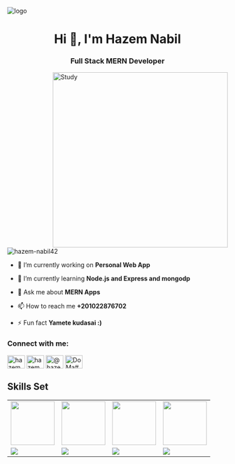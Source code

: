 ![logo](https://cdn.pixabay.com/animation/2023/12/15/16/16/16-16-34-225_512.gif)

<h1 align="center">Hi 👋, I'm Hazem Nabil</h1>
<h3 align="center">Full Stack MERN Developer</h3>

<img src="https://media.tenor.com/GhwNgT8n134AAAAC/death-note-anime.gif" alt="Study" align="right" width="400">


<p align="left"> <img src="https://komarev.com/ghpvc/?username=hazem-nabil42&label=Profile%20views&color=0e75b6&style=flat" alt="hazem-nabil42" /> </p>

- 🔭 I’m currently working on **Personal Web App**

- 🌱 I’m currently learning **Node.js and Express and mongodp**

- 💬 Ask me about **MERN Apps**

- 📫 How to reach me **+201022876702**

- ⚡ Fun fact **Yamete kudasai :)**

<h3 align="left">Connect with me:</h3>
<p align="left">
<a href="https://linkedin.com/in/hazem nabil" target="blank"><img align="center" src="https://raw.githubusercontent.com/rahuldkjain/github-profile-readme-generator/master/src/images/icons/Social/linked-in-alt.svg" alt="hazem nabil" height="30" width="40" /></a>
<a href="https://fb.com/hazem nabi" target="blank"><img align="center" src="https://raw.githubusercontent.com/rahuldkjain/github-profile-readme-generator/master/src/images/icons/Social/facebook.svg" alt="hazem nabi" height="30" width="40" /></a>
<a href="https://www.hackerrank.com/@hazem_alieldin" target="blank"><img align="center" src="https://raw.githubusercontent.com/rahuldkjain/github-profile-readme-generator/master/src/images/icons/Social/hackerrank.svg" alt="@hazem_alieldin" height="30" width="40" /></a>
<a href="https://discord.gg/DoMa#6950" target="blank"><img align="center" src="https://raw.githubusercontent.com/rahuldkjain/github-profile-readme-generator/master/src/images/icons/Social/discord.svg" alt="DoMa#6950" height="30" width="40" /></a>

<h2>Skills Set</h2>
<table>
  <tbody><tr>
    <td>
      <a target="_blank" rel="noopener noreferrer nofollow" href="https://camo.githubusercontent.com/442c452cb73752bb1914ce03fce2017056d651a2099696b8594ddf5ccc74825e/68747470733a2f2f63646e2e6a7364656c6976722e6e65742f67682f64657669636f6e732f64657669636f6e2f69636f6e732f6a6176617363726970742f6a6176617363726970742d6f726967696e616c2e737667"><img src="https://camo.githubusercontent.com/442c452cb73752bb1914ce03fce2017056d651a2099696b8594ddf5ccc74825e/68747470733a2f2f63646e2e6a7364656c6976722e6e65742f67682f64657669636f6e732f64657669636f6e2f69636f6e732f6a6176617363726970742f6a6176617363726970742d6f726967696e616c2e737667" width="100" data-canonical-src="https://cdn.jsdelivr.net/gh/devicons/devicon/icons/javascript/javascript-original.svg" style="max-width: 100%;"></a>
    </td>
    
  
  <td>
        <a target="_blank" rel="noopener noreferrer nofollow" href="https://camo.githubusercontent.com/27d0b117da00485c56d69aef0fa310a3f8a07abecc8aa15fa38c8b78526c60ac/68747470733a2f2f63646e2e6a7364656c6976722e6e65742f67682f64657669636f6e732f64657669636f6e2f69636f6e732f72656163742f72656163742d6f726967696e616c2e737667"><img src="https://camo.githubusercontent.com/27d0b117da00485c56d69aef0fa310a3f8a07abecc8aa15fa38c8b78526c60ac/68747470733a2f2f63646e2e6a7364656c6976722e6e65742f67682f64657669636f6e732f64657669636f6e2f69636f6e732f72656163742f72656163742d6f726967696e616c2e737667" width="100" data-canonical-src="https://cdn.jsdelivr.net/gh/devicons/devicon/icons/react/react-original.svg" style="max-width: 100%;"></a>
    </td>
    
 
  <td>
      <a target="_blank" rel="noopener noreferrer nofollow" href="https://camo.githubusercontent.com/900baefb89e187c8b32cdbb3b440d1502fe8f30a1a335cc5dc5868af0142f8b1/68747470733a2f2f63646e2e6a7364656c6976722e6e65742f67682f64657669636f6e732f64657669636f6e2f69636f6e732f6e6f64656a732f6e6f64656a732d6f726967696e616c2e737667"><img src="https://camo.githubusercontent.com/900baefb89e187c8b32cdbb3b440d1502fe8f30a1a335cc5dc5868af0142f8b1/68747470733a2f2f63646e2e6a7364656c6976722e6e65742f67682f64657669636f6e732f64657669636f6e2f69636f6e732f6e6f64656a732f6e6f64656a732d6f726967696e616c2e737667" width="100" data-canonical-src="https://cdn.jsdelivr.net/gh/devicons/devicon/icons/nodejs/nodejs-original.svg" style="max-width: 100%;"></a>
    </td>
    <td>
      <a target="_blank" rel="noopener noreferrer nofollow" href="https://camo.githubusercontent.com/40756575fc2fd74b1883ea0cc5c2a49aa7048ab58286f43a121109d69a9ea160/68747470733a2f2f63646e2e6a7364656c6976722e6e65742f67682f64657669636f6e732f64657669636f6e2f69636f6e732f657870726573732f657870726573732d6f726967696e616c2e737667"><img src="https://camo.githubusercontent.com/40756575fc2fd74b1883ea0cc5c2a49aa7048ab58286f43a121109d69a9ea160/68747470733a2f2f63646e2e6a7364656c6976722e6e65742f67682f64657669636f6e732f64657669636f6e2f69636f6e732f657870726573732f657870726573732d6f726967696e616c2e737667" width="100" data-canonical-src="https://cdn.jsdelivr.net/gh/devicons/devicon/icons/express/express-original.svg" style="max-width: 100%;"></a>
    </td>
    
  </tr>
  <tr>
    <td>
      <a target="_blank" rel="noopener noreferrer nofollow" href="https://camo.githubusercontent.com/2e496d4bfc6f753ddca87b521ce95c88219f77800212ffa6d4401ad368c82170/68747470733a2f2f63646e2e6a7364656c6976722e6e65742f67682f64657669636f6e732f64657669636f6e2f69636f6e732f637373332f637373332d6f726967696e616c2e737667"><img src="https://camo.githubusercontent.com/2e496d4bfc6f753ddca87b521ce95c88219f77800212ffa6d4401ad368c82170/68747470733a2f2f63646e2e6a7364656c6976722e6e65742f67682f64657669636f6e732f64657669636f6e2f69636f6e732f637373332f637373332d6f726967696e616c2e737667" data-canonical-src="https://cdn.jsdelivr.net/gh/devicons/devicon/icons/css3/css3-original.svg" style="max-width: 100%;"></a>
    </td>
    <td>
      <a target="_blank" rel="noopener noreferrer nofollow" href="https://camo.githubusercontent.com/da7acacadecf91d6dc02efcd2be086bb6d78ddff19a1b7a0ab2755a6fda8b1e9/68747470733a2f2f63646e2e6a7364656c6976722e6e65742f67682f64657669636f6e732f64657669636f6e2f69636f6e732f68746d6c352f68746d6c352d6f726967696e616c2e737667"><img src="https://camo.githubusercontent.com/da7acacadecf91d6dc02efcd2be086bb6d78ddff19a1b7a0ab2755a6fda8b1e9/68747470733a2f2f63646e2e6a7364656c6976722e6e65742f67682f64657669636f6e732f64657669636f6e2f69636f6e732f68746d6c352f68746d6c352d6f726967696e616c2e737667" data-canonical-src="https://cdn.jsdelivr.net/gh/devicons/devicon/icons/html5/html5-original.svg" style="max-width: 100%;"></a>
    </td>
    <td>
        <a target="_blank" rel="noopener noreferrer nofollow" href="https://camo.githubusercontent.com/9ebde7ca22ab3f3b4bf92d2743804ab9e581e413a16cdf3626c2092e69967d80/68747470733a2f2f63646e2e6a7364656c6976722e6e65742f67682f64657669636f6e732f64657669636f6e2f69636f6e732f6d6f6e676f64622f6d6f6e676f64622d6f726967696e616c2e737667"><img src="https://camo.githubusercontent.com/9ebde7ca22ab3f3b4bf92d2743804ab9e581e413a16cdf3626c2092e69967d80/68747470733a2f2f63646e2e6a7364656c6976722e6e65742f67682f64657669636f6e732f64657669636f6e2f69636f6e732f6d6f6e676f64622f6d6f6e676f64622d6f726967696e616c2e737667" data-canonical-src="https://cdn.jsdelivr.net/gh/devicons/devicon/icons/mongodb/mongodb-original.svg" style="max-width: 100%;"></a>
    </td>
    
  <td>
       <a target="_blank" rel="noopener noreferrer nofollow" href="https://camo.githubusercontent.com/c76217244e1b3700a87058abf858e20a313b06dfadd972121d0d42de5bd20fa5/68747470733a2f2f63646e2e6a7364656c6976722e6e65742f67682f64657669636f6e732f64657669636f6e2f69636f6e732f626f6f7473747261702f626f6f7473747261702d6f726967696e616c2e737667"><img src="https://camo.githubusercontent.com/c76217244e1b3700a87058abf858e20a313b06dfadd972121d0d42de5bd20fa5/68747470733a2f2f63646e2e6a7364656c6976722e6e65742f67682f64657669636f6e732f64657669636f6e2f69636f6e732f626f6f7473747261702f626f6f7473747261702d6f726967696e616c2e737667" data-canonical-src="https://cdn.jsdelivr.net/gh/devicons/devicon/icons/bootstrap/bootstrap-original.svg" style="max-width: 100%;"></a>
    </td>

 
  </tr>
</tbody>
</table>


<div class="w-full md:w-8/12 justify-center flex flex-col flex-wrap md:my-4"><img class="m-2 select-none pointer-events-none" draggable="false" id="stats" src="https://github-readme-stats.vercel.app/api?username=Hazem-nabil42&amp;theme=midnight-purple&amp;hide_border=false&amp;include_all_commits=true&amp;count_private=true" alt=""><img class="m-2 select-none pointer-events-none" draggable="false" id="streak" src="https://github-readme-streak-stats.herokuapp.com/?user=Hazem-nabil42&amp;theme=midnight-purple&amp;hide_border=false" alt=""><img class="m-2 select-none pointer-events-none" draggable="false" id="langs" src="https://github-readme-stats.vercel.app/api/top-langs/?username=Hazem-nabil42&amp;theme=midnight-purple&amp;hide_border=false&amp;include_all_commits=true&amp;count_private=true&amp;layout=compact" alt=""></div>
